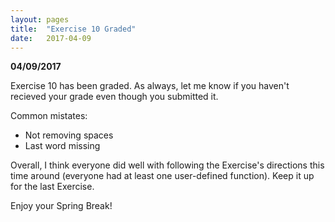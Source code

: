 ```yaml
---
layout: pages
title:  "Exercise 10 Graded"
date:   2017-04-09
---
```


**04/09/2017**

Exercise 10 has been graded. As always, let me know if you haven't recieved your grade even though you submitted it.

Common mistates:
- Not removing spaces
- Last word missing

Overall, I think everyone did well with following the Exercise's directions this time around (everyone had at least one user-defined function).
Keep it up for the last Exercise.

Enjoy your Spring Break!

